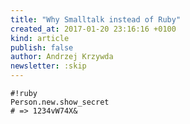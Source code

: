 ```yaml
---
title: "Why Smalltalk instead of Ruby"
created_at: 2017-01-20 23:16:16 +0100
kind: article
publish: false
author: Andrzej Krzywda
newsletter: :skip
---
```



<!-- more -->

```
#!ruby
Person.new.show_secret
# => 1234vW74X&
```

